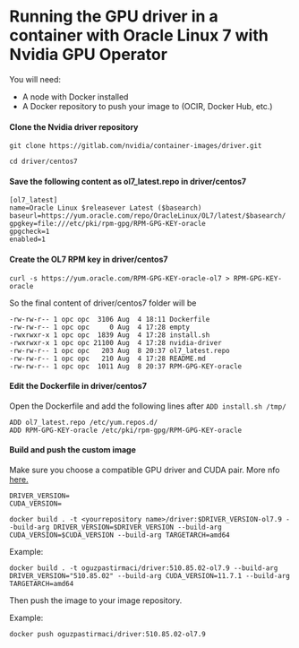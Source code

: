 # Running the GPU driver in a container with Oracle Linux 7 with Nvidia GPU Operator

You will need:

- A node with Docker installed
- A Docker repository to push your image to (OCIR, Docker Hub, etc.)


#### Clone the Nvidia driver repository

```
git clone https://gitlab.com/nvidia/container-images/driver.git

cd driver/centos7
```

#### Save the following content as ol7_latest.repo in driver/centos7

```
[ol7_latest]
name=Oracle Linux $releasever Latest ($basearch)
baseurl=https://yum.oracle.com/repo/OracleLinux/OL7/latest/$basearch/
gpgkey=file:///etc/pki/rpm-gpg/RPM-GPG-KEY-oracle
gpgcheck=1
enabled=1
```

#### Create the OL7 RPM key in driver/centos7
```
curl -s https://yum.oracle.com/RPM-GPG-KEY-oracle-ol7 > RPM-GPG-KEY-oracle
```

So the final content of driver/centos7 folder will be

```
-rw-rw-r-- 1 opc opc  3106 Aug  4 18:11 Dockerfile
-rw-rw-r-- 1 opc opc     0 Aug  4 17:28 empty
-rwxrwxr-x 1 opc opc  1839 Aug  4 17:28 install.sh
-rwxrwxr-x 1 opc opc 21100 Aug  4 17:28 nvidia-driver
-rw-rw-r-- 1 opc opc   203 Aug  8 20:37 ol7_latest.repo
-rw-rw-r-- 1 opc opc   210 Aug  4 17:28 README.md
-rw-rw-r-- 1 opc opc  1011 Aug  8 20:37 RPM-GPG-KEY-oracle
```

#### Edit the Dockerfile in driver/centos7
Open the Dockerfile and add the following lines after `ADD install.sh /tmp/`

```
ADD ol7_latest.repo /etc/yum.repos.d/
ADD RPM-GPG-KEY-oracle /etc/pki/rpm-gpg/RPM-GPG-KEY-oracle
```

#### Build and push the custom image
Make sure you choose a compatible GPU driver and CUDA pair. More nfo [here.](https://docs.nvidia.com/deploy/cuda-compatibility/)


```
DRIVER_VERSION=
CUDA_VERSION=

docker build . -t <yourrepository name>/driver:$DRIVER_VERSION-ol7.9 --build-arg DRIVER_VERSION=$DRIVER_VERSION --build-arg CUDA_VERSION=$CUDA_VERSION --build-arg TARGETARCH=amd64
```

Example:

```
docker build . -t oguzpastirmaci/driver:510.85.02-ol7.9 --build-arg DRIVER_VERSION="510.85.02" --build-arg CUDA_VERSION=11.7.1 --build-arg TARGETARCH=amd64
```

Then push the image to your image repository.

Example:

```
docker push oguzpastirmaci/driver:510.85.02-ol7.9
```
